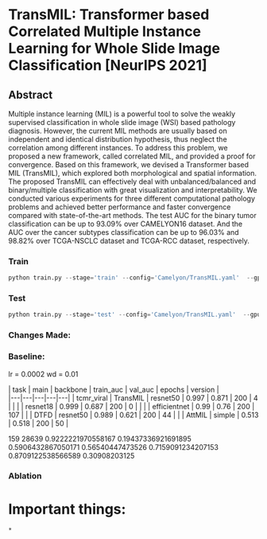 # TransMIL: Transformer based Correlated Multiple Instance Learning for Whole Slide Image Classification [NeurIPS 2021]
## Abstract
Multiple instance learning (MIL) is a powerful tool to solve the weakly supervised classification in whole slide image (WSI) based pathology diagnosis. However, the current MIL methods are usually based on independent and identical distribution hypothesis, thus neglect the correlation among different instances. To address this problem, we proposed a new framework, called correlated MIL, and provided a proof for convergence. Based on this framework, we devised a Transformer based MIL (TransMIL), which explored both morphological and spatial information. The proposed TransMIL can effectively deal with unbalanced/balanced and binary/multiple classification with great visualization and interpretability. We conducted various experiments for three different computational pathology problems and achieved better performance and faster convergence compared with state-of-the-art methods. The test AUC for the binary tumor classification can be up to 93.09% over CAMELYON16 dataset. And the AUC over the cancer subtypes classification can be up to 96.03% and 98.82% over TCGA-NSCLC dataset and TCGA-RCC dataset, respectively.
### Train
```python
python train.py --stage='train' --config='Camelyon/TransMIL.yaml'  --gpus=0 --fold=0
```
### Test
```python
python train.py --stage='test' --config='Camelyon/TransMIL.yaml'  --gpus=0 --fold=0
```


### Changes Made: 

### Baseline: 

lr = 0.0002
wd = 0.01

| task        | main | backbone | train_auc | val_auc | epochs | version |  
|---|---|---|---|---|
| tcmr_viral | TransMIL | resnet50 |  0.997 | 0.871 | 200 | 4 |
|            |          | resnet18 |  0.999 | 0.687 | 200 | 0 |
|            |          | efficientnet | 0.99 | 0.76 | 200 | 107 |
|            | DTFD     | resnet50 | 0.989 | 0.621 | 200 | 44 |
|            | AttMIL   | simple | 0.513 | 0.518 | 200 | 50 |


159	28639			0.9222221970558167	0.19437336921691895	0.5906432867050171	0.56540447473526	0.7159091234207153	0.8709122538566589	0.30908203125

### Ablation

# Important things: 

    * 

